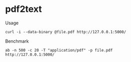 # pdf2text

Usage

```
curl -i --data-binary @file.pdf http://127.0.0.1:5000/
```

Benchmark

```
ab -n 500 -c 20 -T "application/pdf" -p file.pdf http://127.0.0.1:5000/
```
